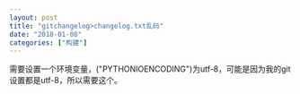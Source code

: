 ```yaml
---
layout: post
title: "gitchangelog>changelog.txt乱码"
date: "2018-01-08"
categories: ["构建"]
---
```


需要设置一个环境变量，("PYTHONIOENCODING")为utf-8，可能是因为我的git设置都是utf-8，所以需要这个。
